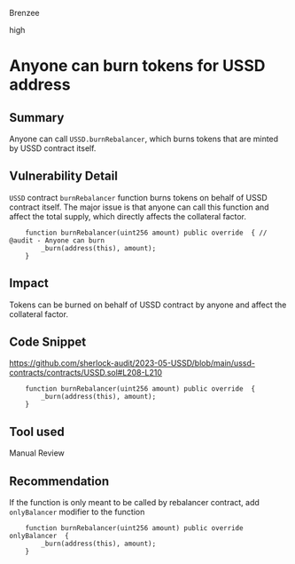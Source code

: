 Brenzee

high

# Anyone can burn tokens for USSD address

## Summary
Anyone can call `USSD.burnRebalancer`, which burns tokens that are minted by USSD contract itself.

## Vulnerability Detail
`USSD` contract `burnRebalancer` function burns tokens on behalf of USSD contract itself. The major issue is that anyone can call this function and affect the total supply, which directly affects the collateral factor.
```solidity
    function burnRebalancer(uint256 amount) public override  { // @audit - Anyone can burn
        _burn(address(this), amount);
    }
```

## Impact
Tokens can be burned on behalf of USSD contract by anyone and affect the collateral factor.

## Code Snippet
https://github.com/sherlock-audit/2023-05-USSD/blob/main/ussd-contracts/contracts/USSD.sol#L208-L210
```solidity
    function burnRebalancer(uint256 amount) public override  {
        _burn(address(this), amount);
    }
```

## Tool used
Manual Review

## Recommendation
If the function is only meant to be called by rebalancer contract, add `onlyBalancer` modifier to the function
```solidity
    function burnRebalancer(uint256 amount) public override onlyBalancer  {
        _burn(address(this), amount);
    }
```